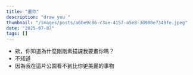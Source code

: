 ```yaml
---
title: "畫你"
description: "draw you "
thumbnail: "/images/posts/a6be9c86-c3ae-4157-a5e8-3d900e7349fe.jpeg"
date: "2025-07-07"
tags: []
---
```

- 欸，你知道為什麼剛剛素描課我要畫你嗎？
- 不知道
- 因為我在這片公園看不到比你更美麗的事物
